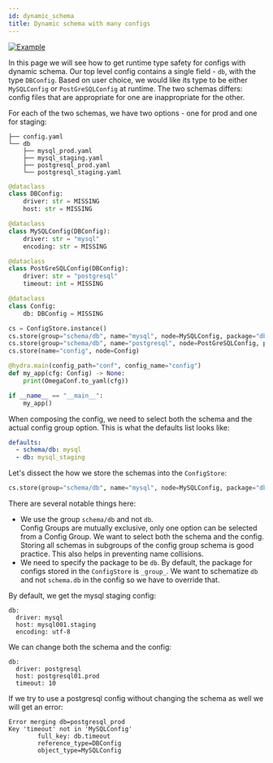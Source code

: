 ```yaml
---
id: dynamic_schema
title: Dynamic schema with many configs
---
```

[![Example](https://img.shields.io/badge/-Example-informational)](https://github.com/facebookresearch/hydra/tree/1.0_branch/examples/tutorials/structured_configs/7_dynamic_schema_many_configs/)

In this page we will see how to get runtime type safety for configs with dynamic schema.
Our top level config contains a single field - `db`, with the type `DBConfig`.
Based on user choice, we would like its type to be either `MySQLConfig` or `PostGreSQLConfig` at runtime.
The two schemas differs: config files that are appropriate for one are inappropriate for the other.

For each of the two schemas, we have two options - one for prod and one for staging:
```text title="Config directory"
├── config.yaml
└── db
    ├── mysql_prod.yaml
    ├── mysql_staging.yaml
    ├── postgresql_prod.yaml
    └── postgresql_staging.yaml
```

```python title="my_app.py"
@dataclass
class DBConfig:
    driver: str = MISSING
    host: str = MISSING

@dataclass
class MySQLConfig(DBConfig):
    driver: str = "mysql"
    encoding: str = MISSING

@dataclass
class PostGreSQLConfig(DBConfig):
    driver: str = "postgresql"
    timeout: int = MISSING

@dataclass
class Config:
    db: DBConfig = MISSING

cs = ConfigStore.instance()
cs.store(group="schema/db", name="mysql", node=MySQLConfig, package="db")
cs.store(group="schema/db", name="postgresql", node=PostGreSQLConfig, package="db")
cs.store(name="config", node=Config)

@hydra.main(config_path="conf", config_name="config")
def my_app(cfg: Config) -> None:
    print(OmegaConf.to_yaml(cfg))

if __name__ == "__main__":
    my_app()
```

When composing the config, we need to select both the schema and the actual config group option.
This is what the defaults list looks like:

```yaml title="config.yaml"
defaults:
  - schema/db: mysql
  - db: mysql_staging
```

Let's dissect the how we store the schemas into the `ConfigStore`:
```python
cs.store(group="schema/db", name="mysql", node=MySQLConfig, package="db")
```

There are several notable things here:
- We use the group `schema/db` and not `db`.  
Config Groups are mutually exclusive, only one option can be selected from a Config Group. We want to select both the schema and the config.
Storing all schemas in subgroups of the config group schema is good practice. This also helps in preventing name collisions.
- We need to specify the package to be `db`.
By default, the package for configs stored in the `ConfigStore` is `_group_`. We want to schematize `db` and not `schema.db` in the config so we have to override that. 


By default, we get the mysql staging config:
```text title="$ python my_app.py"
db:
  driver: mysql
  host: mysql001.staging
  encoding: utf-8
```

We can change both the schema and the config: 
```text title="$ python my_app.py schema/db=postgresql db=postgresql_prod"
db:
  driver: postgresql
  host: postgresql01.prod
  timeout: 10
```

If we try to use a postgresql config without changing the schema as well we will get an error:
```text title="$ python my_app.py db=postgresql_prod"
Error merging db=postgresql_prod
Key 'timeout' not in 'MySQLConfig'
        full_key: db.timeout
        reference_type=DBConfig
        object_type=MySQLConfig
```
